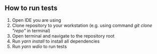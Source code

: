 ## How to run tests

1. Open IDE you are using
2. Clone repository to your workstation (e.g. using command *git clone "repo"* in terminal)
3. Open terminal and navigate to the repository root
4. Run *yarn install* to install all dependencies
5. Run *yarn wdio* to run tests